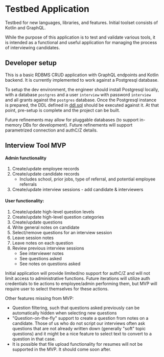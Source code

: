 # Testbed Application
Testbed for new languages, libraries, and features. Initial toolset
consists of Kotlin and GraphQL.

While the purpose of this application is to test and validate various
tools, it is intended as a functional and useful application for
managing the process of interviewing candidates.

## Developer setup
This is a basic RDBMS CRUD application with GraphQL endpoints and Kotlin
backend. It is currently implemented to work against a Postgresql database.

To setup the dev environment, the engineer should install Postgresql locally,
with a database `postgres` and a user `interview` with password `interview`
and all grants against the `postgres` database. Once the Postgresql instance
is prepared, the DDL defined in [ddl.sql](https://github.com/coyotesqrl/cxinterview/blob/master/codegen/src/main/resources/ddl.sql)
should be executed against it. At that point, pre-setup is complete and the
project can be built.

Future refinements may allow for pluggable databases (to support in-memory
DBs for development). Future refinements will support parametrized connection
and authC/Z details.

## Interview Tool MVP

#### Admin functionality

1. Create/update employee records
2. Create/update candidate records
	* Includes school, prior jobs, type of referral, and potential employee referrals
3. Create/update interview sessions - add candidate & interviewers

#### User functionality:

1. Create/update high-level question levels
2. Create/update high-level question categories
3. Create/update questions
4. Write general notes on candidate
5. Select/remove questions for an interview session
6. Leave session notes
7. Leave notes on each question
8. Review previous interview sessions
	* See interviewer notes
	* See questions asked
	* See notes on questions asked

Initial application will provide limited/no support for authC/Z and will not limit access to administrative functions. Future iterations will utilize auth credentials to tie actions to employee/admin performing them, but MVP will require user to select themselves for these actions.

Other features missing from MVP:

* Question filtering, such that questions asked previously can be automatically hidden when selecting new questions
* "Question-on-the-fly" support to create a question from notes on a candidate. Those of us who do not script our interviews often ask questions that are not already written down (generally "soft" topic questions) and it might be a nice feature to select text to convert to a question in that case.
* It is possible that file upload functionality for resumes will not be supported in the MVP. It should come soon after.